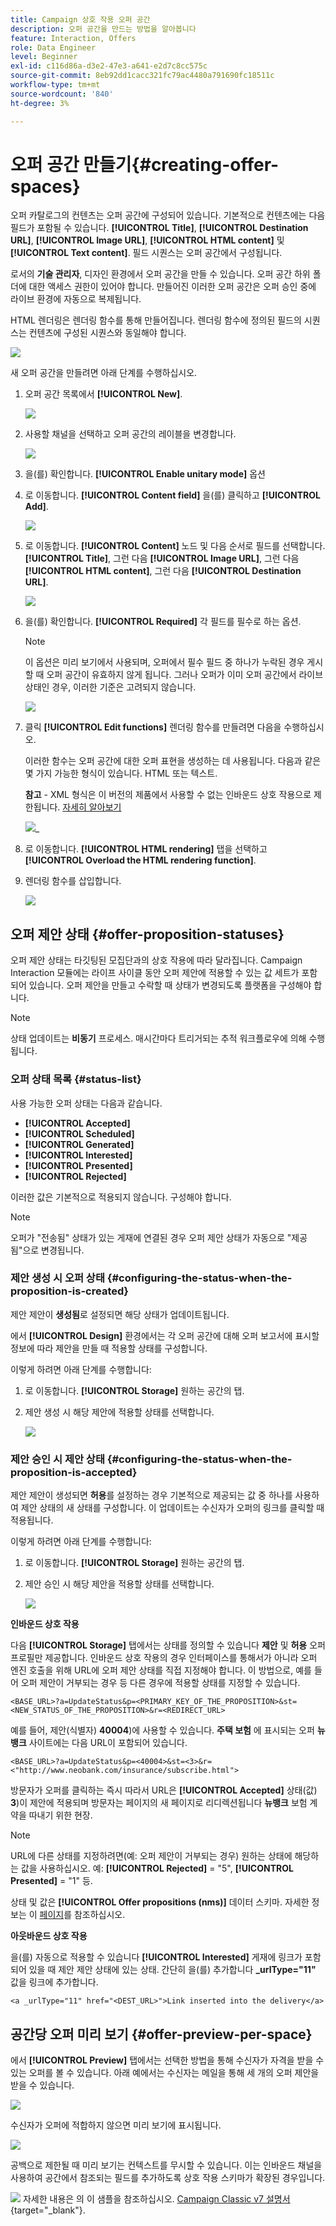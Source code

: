 ```yaml
---
title: Campaign 상호 작용 오퍼 공간
description: 오퍼 공간을 만드는 방법을 알아봅니다
feature: Interaction, Offers
role: Data Engineer
level: Beginner
exl-id: c116d86a-d3e2-47e3-a641-e2d7c8cc575c
source-git-commit: 8eb92dd1cacc321fc79ac4480a791690fc18511c
workflow-type: tm+mt
source-wordcount: '840'
ht-degree: 3%

---
```


# 오퍼 공간 만들기{#creating-offer-spaces}

오퍼 카탈로그의 컨텐츠는 오퍼 공간에 구성되어 있습니다. 기본적으로 컨텐츠에는 다음 필드가 포함될 수 있습니다. **[!UICONTROL Title]**, **[!UICONTROL Destination URL]**, **[!UICONTROL Image URL]**, **[!UICONTROL HTML content]** 및 **[!UICONTROL Text content]**. 필드 시퀀스는 오퍼 공간에서 구성됩니다.

로서의 **기술 관리자**, 디자인 환경에서 오퍼 공간을 만들 수 있습니다. 오퍼 공간 하위 폴더에 대한 액세스 권한이 있어야 합니다. 만들어진 이러한 오퍼 공간은 오퍼 승인 중에 라이브 환경에 자동으로 복제됩니다.

HTML 렌더링은 렌더링 함수를 통해 만들어집니다. 렌더링 함수에 정의된 필드의 시퀀스는 컨텐츠에 구성된 시퀀스와 동일해야 합니다.

![](assets/offer_space_create_009.png)

새 오퍼 공간을 만들려면 아래 단계를 수행하십시오.

1. 오퍼 공간 목록에서 **[!UICONTROL New]**.

   ![](assets/offer_space_create_001.png)

1. 사용할 채널을 선택하고 오퍼 공간의 레이블을 변경합니다.

   ![](assets/offer_space_create_002.png)

1. 을(를) 확인합니다. **[!UICONTROL Enable unitary mode]** 옵션

1. 로 이동합니다. **[!UICONTROL Content field]** 을(를) 클릭하고 **[!UICONTROL Add]**.

   ![](assets/offer_space_create_003.png)

1. 로 이동합니다. **[!UICONTROL Content]** 노드 및 다음 순서로 필드를 선택합니다. **[!UICONTROL Title]**, 그런 다음 **[!UICONTROL Image URL]**, 그런 다음 **[!UICONTROL HTML content]**, 그런 다음 **[!UICONTROL Destination URL]**.

   ![](assets/offer_space_create_004.png)

1. 을(를) 확인합니다. **[!UICONTROL Required]** 각 필드를 필수로 하는 옵션.

   >[!NOTE]
   >
   >이 옵션은 미리 보기에서 사용되며, 오퍼에서 필수 필드 중 하나가 누락된 경우 게시할 때 오퍼 공간이 유효하지 않게 됩니다. 그러나 오퍼가 이미 오퍼 공간에서 라이브 상태인 경우, 이러한 기준은 고려되지 않습니다.

   ![](assets/offer_space_create_005.png)

1. 클릭 **[!UICONTROL Edit functions]** 렌더링 함수를 만들려면 다음을 수행하십시오.

   이러한 함수는 오퍼 공간에 대한 오퍼 표현을 생성하는 데 사용됩니다. 다음과 같은 몇 가지 가능한 형식이 있습니다. HTML 또는 텍스트.

   **참고** - XML 형식은 이 버전의 제품에서 사용할 수 없는 인바운드 상호 작용으로 제한됩니다. [자세히 알아보기](../start/v7-to-v8.md#gs-unavailable-features)

   ![](assets/offer_space_create_006.png)_

1. 로 이동합니다. **[!UICONTROL HTML rendering]** 탭을 선택하고 **[!UICONTROL Overload the HTML rendering function]**.
1. 렌더링 함수를 삽입합니다.

   ![](assets/offer_space_create_007.png)

## 오퍼 제안 상태 {#offer-proposition-statuses}

오퍼 제안 상태는 타깃팅된 모집단과의 상호 작용에 따라 달라집니다. Campaign Interaction 모듈에는 라이프 사이클 동안 오퍼 제안에 적용할 수 있는 값 세트가 포함되어 있습니다. 오퍼 제안을 만들고 수락할 때 상태가 변경되도록 플랫폼을 구성해야 합니다.

>[!NOTE]
>
>상태 업데이트는 **비동기** 프로세스. 매시간마다 트리거되는 추적 워크플로우에 의해 수행됩니다.

### 오퍼 상태 목록 {#status-list}

사용 가능한 오퍼 상태는 다음과 같습니다.

* **[!UICONTROL Accepted]**
* **[!UICONTROL Scheduled]**
* **[!UICONTROL Generated]**
* **[!UICONTROL Interested]**
* **[!UICONTROL Presented]**
* **[!UICONTROL Rejected]**

이러한 값은 기본적으로 적용되지 않습니다. 구성해야 합니다.

>[!NOTE]
>
>오퍼가 &quot;전송됨&quot; 상태가 있는 게재에 연결된 경우 오퍼 제안 상태가 자동으로 &quot;제공됨&quot;으로 변경됩니다.

### 제안 생성 시 오퍼 상태 {#configuring-the-status-when-the-proposition-is-created}

제안 제안이 **생성됨**&#x200B;로 설정되면 해당 상태가 업데이트됩니다.

에서 **[!UICONTROL Design]** 환경에서는 각 오퍼 공간에 대해 오퍼 보고서에 표시할 정보에 따라 제안을 만들 때 적용할 상태를 구성합니다.

이렇게 하려면 아래 단계를 수행합니다:

1. 로 이동합니다. **[!UICONTROL Storage]** 원하는 공간의 탭.
1. 제안 생성 시 해당 제안에 적용할 상태를 선택합니다.

   ![](assets/offer_update_status_001.png)

### 제안 승인 시 제안 상태 {#configuring-the-status-when-the-proposition-is-accepted}

제안 제안이 생성되면 **허용**&#x200B;를 설정하는 경우 기본적으로 제공되는 값 중 하나를 사용하여 제안 상태의 새 상태를 구성합니다. 이 업데이트는 수신자가 오퍼의 링크를 클릭할 때 적용됩니다.

이렇게 하려면 아래 단계를 수행합니다:

1. 로 이동합니다. **[!UICONTROL Storage]** 원하는 공간의 탭.
1. 제안 승인 시 해당 제안을 적용할 상태를 선택합니다.

   ![](assets/offer_update_status_002.png)


**인바운드 상호 작용**

다음 **[!UICONTROL Storage]** 탭에서는 상태를 정의할 수 있습니다 **제안** 및 **허용** 오퍼 프로필만 제공합니다. 인바운드 상호 작용의 경우 인터페이스를 통해서가 아니라 오퍼 엔진 호출을 위해 URL에 오퍼 제안 상태를 직접 지정해야 합니다. 이 방법으로, 예를 들어 오퍼 제안이 거부되는 경우 등 다른 경우에 적용할 상태를 지정할 수 있습니다.

```
<BASE_URL>?a=UpdateStatus&p=<PRIMARY_KEY_OF_THE_PROPOSITION>&st=<NEW_STATUS_OF_THE_PROPOSITION>&r=<REDIRECT_URL>
```

예를 들어, 제안(식별자) **40004**)에 사용할 수 있습니다. **주택 보험** 에 표시되는 오퍼 **뉴뱅크** 사이트에는 다음 URL이 포함되어 있습니다.

```
<BASE_URL>?a=UpdateStatus&p=<40004>&st=<3>&r=<"http://www.neobank.com/insurance/subscribe.html">
```

방문자가 오퍼를 클릭하는 즉시 따라서 URL은 **[!UICONTROL Accepted]** 상태(값) **3**)이 제안에 적용되며 방문자는 페이지의 새 페이지로 리디렉션됩니다 **뉴뱅크** 보험 계약을 따내기 위한 현장.

>[!NOTE]
>
>URL에 다른 상태를 지정하려면(예: 오퍼 제안이 거부되는 경우) 원하는 상태에 해당하는 값을 사용하십시오. 예: **[!UICONTROL Rejected]** = &quot;5&quot;, **[!UICONTROL Presented]** = &quot;1&quot; 등.
>
>상태 및 값은 **[!UICONTROL Offer propositions (nms)]** 데이터 스키마. 자세한 정보는 이 [페이지](../dev/create-schema.md)를 참조하십시오.

**아웃바운드 상호 작용**

을(를) 자동으로 적용할 수 있습니다 **[!UICONTROL Interested]** 게재에 링크가 포함되어 있을 때 제안 제안 상태에 있는 상태. 간단히 을(를) 추가합니다 **_urlType=&quot;11&quot;** 값을 링크에 추가합니다.

```
<a _urlType="11" href="<DEST_URL>">Link inserted into the delivery</a>
```

## 공간당 오퍼 미리 보기 {#offer-preview-per-space}

에서 **[!UICONTROL Preview]** 탭에서는 선택한 방법을 통해 수신자가 자격을 받을 수 있는 오퍼를 볼 수 있습니다. 아래 예에서는 수신자는 메일을 통해 세 개의 오퍼 제안을 받을 수 있습니다.

![](assets/offer_space_overview_002.png)

수신자가 오퍼에 적합하지 않으면 미리 보기에 표시됩니다.

![](assets/offer_space_overview_001.png)


공백으로 제한될 때 미리 보기는 컨텍스트를 무시할 수 있습니다. 이는 인바운드 채널을 사용하여 공간에서 참조되는 필드를 추가하도록 상호 작용 스키마가 확장된 경우입니다.

![](../assets/do-not-localize/book.png)  자세한 내용은 의 이 샘플을 참조하십시오. [Campaign Classic v7 설명서](https://experienceleague.adobe.com/docs/campaign-classic/using/managing-offers/advanced-parameters/extension-example.html){target=&quot;_blank&quot;}.
